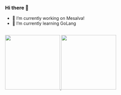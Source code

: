 ### Hi there 👋

- 🔭 I’m currently working on Mesalva!
- 🌱 I’m currently learning GoLang
##
<div>
  <a href="https://github.com/vcborsolan">
  <img height="180em" src="https://github-readme-stats.vercel.app/api?username=vcborsolan&show_icons=true&count_private=true&theme=dracula&include_all_commits=true&show_owner=true"/>
  <img height="180em" src="https://github-readme-stats.vercel.app/api/top-langs/?username=vcborsolan&count_private=true&theme=dracula&include_all_commits=true&layout=compact"/>
  </a>
</div>

